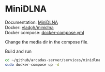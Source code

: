 # MiniDLNA

Documentation: [MiniDLNA](https://help.ubuntu.com/community/MiniDLNA) \
Docker: [vladgh/minidlna](https://hub.docker.com/r/vladgh/minidlna/) \
Docker compose: [docker-compose.yml](docker-compose.yml)

Change the media dir in the compose file.

Build and run

```sh
cd ~/github/arcadas-server/services/minidlna
sudo docker-compose up -d
```
